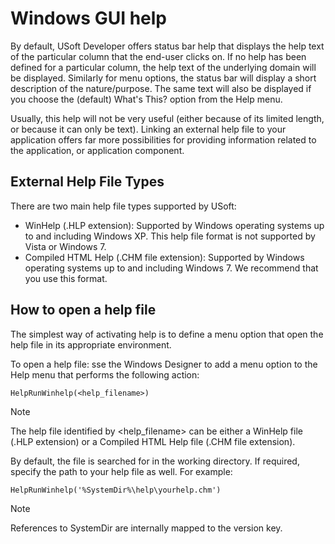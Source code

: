 # Windows GUI help

By default, USoft Developer offers status bar help that displays the help text of the particular column that the end-user clicks on. If no help has been defined for a particular column, the help text of the underlying domain will be displayed. Similarly for menu options, the status bar will display a short description of the nature/purpose. The same text will also be displayed if you choose the (default) What's This? option from the Help menu.

Usually, this help will not be very useful (either because of its limited length, or because it can only be text). Linking an external help file to your application offers far more possibilities for providing information related to the application, or application component.

## External Help File Types

There are two main help file types supported by USoft:

- WinHelp (.HLP extension): Supported by Windows operating systems up to and including Windows XP. This help file format is not supported by Vista or Windows 7.
- Compiled HTML Help (.CHM file extension): Supported by Windows operating systems up to and including Windows 7. We recommend that you use this format.

## How to open a help file

The simplest way of activating help is to define a menu option that open the help file in its appropriate environment.

To open a help file: sse the Windows Designer to add a menu option to the Help menu that performs the following action:

```
HelpRunWinhelp(<help_filename>)
```

> [!NOTE]
> The help file identified by \<help_filename> can be either a WinHelp file (.HLP extension) or a Compiled HTML Help file (.CHM file extension).

By default, the file is searched for in the working directory. If required, specify the path to your help file as well. For example:

```
HelpRunWinhelp('%SystemDir%\help\yourhelp.chm')
```

> [!NOTE]
> References to SystemDir are internally mapped to the version key.